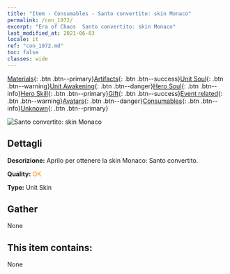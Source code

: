 ```yaml
---
title: "Item - Consumables - Santo convertito: skin Monaco"
permalink: /con_1972/
excerpt: "Era of Chaos  Santo convertito: skin Monaco"
last_modified_at: 2021-06-03
locale: it
ref: "con_1972.md"
toc: false
classes: wide
---
```

 [Materials](/ItemsIT/){: .btn .btn--primary}[Artifacts](/ItemsIT/Artifacts/){: .btn .btn--success}[Unit Soul](/ItemsIT/UnitSoul/){: .btn .btn--warning}[Unit Awakening](/ItemsIT/UnitAwakening/){: .btn .btn--danger}[Hero Soul](/ItemsIT/HeroSoul/){: .btn .btn--info}[Hero Skill](/ItemsIT/HeroSkill/){: .btn .btn--primary}[Gift](/ItemsIT/Gift/){: .btn .btn--success}[Event related](/ItemsIT/Events/){: .btn .btn--warning}[Avatars](/ItemsIT/Avatars/){: .btn .btn--danger}[Consumables](/ItemsIT/Consumables/){: .btn .btn--info}[Unknown](/ItemsIT/Unknown/){: .btn .btn--primary}

 ![Santo convertito: skin Monaco](/images/u/ti_senglvshengdan.jpg)

## Dettagli
 **Descrizione:** Aprilo per ottenere la skin Monaco: Santo convertito.

 **Quality:** <span style="color: #FF8C00">OK</span>

 **Type:** Unit Skin

## Gather

  None

## This item contains:

  None

